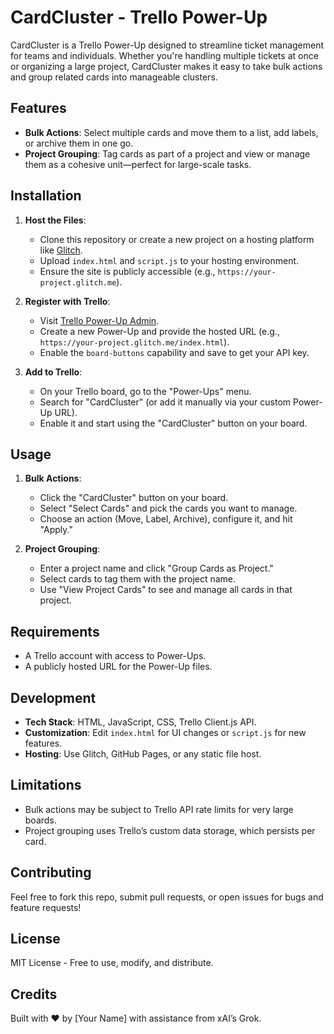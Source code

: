 # CardCluster - Trello Power-Up

CardCluster is a Trello Power-Up designed to streamline ticket management for teams and individuals. Whether you're handling multiple tickets at once or organizing a large project, CardCluster makes it easy to take bulk actions and group related cards into manageable clusters.

## Features

- **Bulk Actions**: Select multiple cards and move them to a list, add labels, or archive them in one go.
- **Project Grouping**: Tag cards as part of a project and view or manage them as a cohesive unit—perfect for large-scale tasks.

## Installation

1. **Host the Files**:
   - Clone this repository or create a new project on a hosting platform like [Glitch](https://glitch.com).
   - Upload `index.html` and `script.js` to your hosting environment.
   - Ensure the site is publicly accessible (e.g., `https://your-project.glitch.me`).

2. **Register with Trello**:
   - Visit [Trello Power-Up Admin](https://trello.com/power-ups/admin).
   - Create a new Power-Up and provide the hosted URL (e.g., `https://your-project.glitch.me/index.html`).
   - Enable the `board-buttons` capability and save to get your API key.

3. **Add to Trello**:
   - On your Trello board, go to the "Power-Ups" menu.
   - Search for "CardCluster" (or add it manually via your custom Power-Up URL).
   - Enable it and start using the "CardCluster" button on your board.

## Usage

1. **Bulk Actions**:
   - Click the "CardCluster" button on your board.
   - Select "Select Cards" and pick the cards you want to manage.
   - Choose an action (Move, Label, Archive), configure it, and hit "Apply."

2. **Project Grouping**:
   - Enter a project name and click "Group Cards as Project."
   - Select cards to tag them with the project name.
   - Use "View Project Cards" to see and manage all cards in that project.

## Requirements

- A Trello account with access to Power-Ups.
- A publicly hosted URL for the Power-Up files.

## Development

- **Tech Stack**: HTML, JavaScript, CSS, Trello Client.js API.
- **Customization**: Edit `index.html` for UI changes or `script.js` for new features.
- **Hosting**: Use Glitch, GitHub Pages, or any static file host.

## Limitations

- Bulk actions may be subject to Trello API rate limits for very large boards.
- Project grouping uses Trello’s custom data storage, which persists per card.

## Contributing

Feel free to fork this repo, submit pull requests, or open issues for bugs and feature requests!

## License

MIT License - Free to use, modify, and distribute.

## Credits

Built with ❤️ by [Your Name] with assistance from xAI’s Grok.
